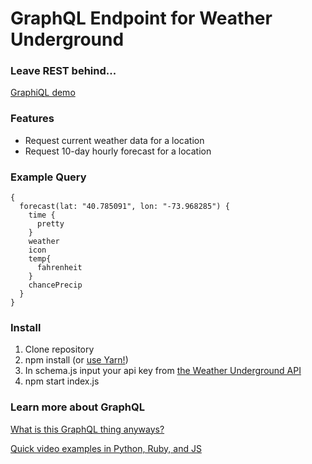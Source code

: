 # GraphQL Endpoint for Weather Underground
### Leave REST behind...

[GraphiQL demo](http://shielded-thicket-68835.heroku.com/graphql)

### Features
- Request current weather data for a location
- Request 10-day hourly forecast for a location

### Example Query
```
{
  forecast(lat: "40.785091", lon: "-73.968285") {
    time {
      pretty
    }
  	weather
    icon
    temp{
      fahrenheit
    }
    chancePrecip
  }
}
```

### Install
1. Clone repository
2. npm install (or [use Yarn!](https://yarnpkg.com/))
3. In schema.js input your api key from [the Weather Underground API](https://www.wunderground.com/weather/api/)
4. npm start index.js

### Learn more about GraphQL
[What is this GraphQL thing anyways?](http://graphql.org/learn/)

[Quick video examples in Python, Ruby, and JS](https://www.youtube.com/watch?v=UBGzsb2UkeY)
